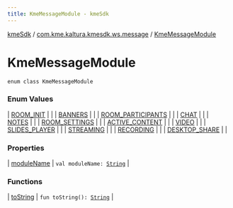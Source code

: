 ```yaml
---
title: KmeMessageModule - kmeSdk
---
```


[kmeSdk](../../index.html) / [com.kme.kaltura.kmesdk.ws.message](../index.html) / [KmeMessageModule](./index.html)

# KmeMessageModule

`enum class KmeMessageModule`

### Enum Values

| [ROOM_INIT](-r-o-o-m_-i-n-i-t.html) |  |
| [BANNERS](-b-a-n-n-e-r-s.html) |  |
| [ROOM_PARTICIPANTS](-r-o-o-m_-p-a-r-t-i-c-i-p-a-n-t-s.html) |  |
| [CHAT](-c-h-a-t.html) |  |
| [NOTES](-n-o-t-e-s.html) |  |
| [ROOM_SETTINGS](-r-o-o-m_-s-e-t-t-i-n-g-s.html) |  |
| [ACTIVE_CONTENT](-a-c-t-i-v-e_-c-o-n-t-e-n-t.html) |  |
| [VIDEO](-v-i-d-e-o.html) |  |
| [SLIDES_PLAYER](-s-l-i-d-e-s_-p-l-a-y-e-r.html) |  |
| [STREAMING](-s-t-r-e-a-m-i-n-g.html) |  |
| [RECORDING](-r-e-c-o-r-d-i-n-g.html) |  |
| [DESKTOP_SHARE](-d-e-s-k-t-o-p_-s-h-a-r-e.html) |  |

### Properties

| [moduleName](module-name.html) | `val moduleName: `[`String`](https://kotlinlang.org/api/latest/jvm/stdlib/kotlin/-string/index.html) |

### Functions

| [toString](to-string.html) | `fun toString(): `[`String`](https://kotlinlang.org/api/latest/jvm/stdlib/kotlin/-string/index.html) |

